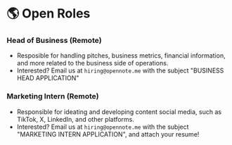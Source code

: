 # 🌎 Open Roles

### Head of Business (Remote)&#x20;

* Resposible for handling pitches, business metrics, financial information, and more related to the business side of operations.&#x20;
* Interested? Email us at `hiring@opennote.me` with the subject "BUSINESS HEAD APPLICATION"



### Marketing Intern (Remote)&#x20;

* Responsible for ideating and developing content social media, such as TikTok, X, LinkedIn, and other platforms.&#x20;
* Interested? Email us at `hiring@opennote.me` with the subject "MARKETING INTERN APPLICATION", and attach your resume!
